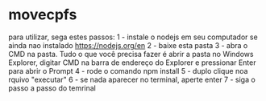 # movecpfs
para utilizar, sega estes passos: 
1 - instale o nodejs em seu computador se ainda nao instalado
https://nodejs.org/en
2 - baixe esta pasta
3 - abra o CMD na pasta. Tudo o que você precisa fazer é abrir a pasta no Windows Explorer, digitar CMD na barra de endereço do Explorer e pressionar Enter para abrir o Prompt
4 - rode o comando npm install
5 - duplo clique noa rquivo "executar"
6 - se nada aparecer no terminal, aperte enter
7 - siga o passo a passo do temrinal
